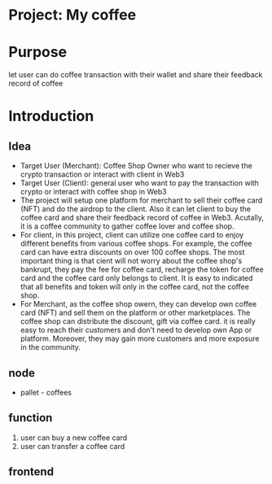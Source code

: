 # Project: My coffee

# Purpose
let user can do coffee transaction with their wallet and share their feedback record of coffee

# Introduction
## Idea
* Target User (Merchant): Coffee Shop Owner who want to recieve the crypto transaction or interact with client in Web3 
* Target User (Client): general user who want to pay the transaction with crypto or interact with coffee shop in Web3
* The project will setup one platform for merchant to sell their coffee card (NFT) and do the airdrop to the client. Also it can let client to buy the coffee card and share their feedback record of coffee in Web3. Acutally, it is a coffee community to gather coffee lover and coffee shop. 
* For client, in this project, client can utilize one coffee card to enjoy different benefits from various coffee shops. For example, the coffee card can have extra discounts on over 100 coffee shops. The most important thing is that cient will not worry about the coffee shop's bankrupt, they pay the fee for coffee card, recharge the token for coffee card and the coffee card only belongs to client. It is easy to indicated that all benefits and token will only in the coffee card, not the coffee shop.
* For Merchant, as the coffee shop owern, they can develop own coffee card (NFT) and sell them on the platform or other marketplaces. The coffee shop can distribute the discount, gift via coffee card. it is really easy to reach their customers and don't need to develop own App or platform. Moreover, they may gain more customers and more exposure in the community. 

## node
* pallet - coffees

## function
1. user can buy a new coffee card
2. user can transfer a coffee card

## frontend
